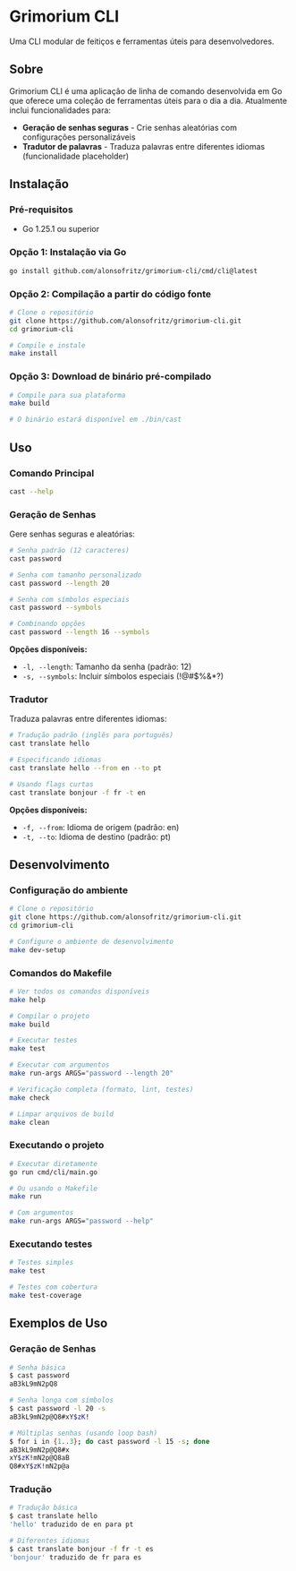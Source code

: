 # Grimorium CLI

Uma CLI modular de feitiços e ferramentas úteis para desenvolvedores.

## Sobre

Grimorium CLI é uma aplicação de linha de comando desenvolvida em Go que oferece uma coleção de ferramentas úteis para o dia a dia. Atualmente inclui funcionalidades para:

- **Geração de senhas seguras** - Crie senhas aleatórias com configurações personalizáveis
- **Tradutor de palavras** - Traduza palavras entre diferentes idiomas (funcionalidade placeholder)

## Instalação

### Pré-requisitos

- Go 1.25.1 ou superior

### Opção 1: Instalação via Go

```bash
go install github.com/alonsofritz/grimorium-cli/cmd/cli@latest
```

### Opção 2: Compilação a partir do código fonte

```bash
# Clone o repositório
git clone https://github.com/alonsofritz/grimorium-cli.git
cd grimorium-cli

# Compile e instale
make install
```

### Opção 3: Download de binário pré-compilado

```bash
# Compile para sua plataforma
make build

# O binário estará disponível em ./bin/cast
```

## Uso

### Comando Principal

```bash
cast --help
```

### Geração de Senhas

Gere senhas seguras e aleatórias:

```bash
# Senha padrão (12 caracteres)
cast password

# Senha com tamanho personalizado
cast password --length 20

# Senha com símbolos especiais
cast password --symbols

# Combinando opções
cast password --length 16 --symbols
```

**Opções disponíveis:**
- `-l, --length`: Tamanho da senha (padrão: 12)
- `-s, --symbols`: Incluir símbolos especiais (!@#$%&*?)

### Tradutor

Traduza palavras entre diferentes idiomas:

```bash
# Tradução padrão (inglês para português)
cast translate hello

# Especificando idiomas
cast translate hello --from en --to pt

# Usando flags curtas
cast translate bonjour -f fr -t en
```

**Opções disponíveis:**
- `-f, --from`: Idioma de origem (padrão: en)
- `-t, --to`: Idioma de destino (padrão: pt)

## Desenvolvimento

### Configuração do ambiente

```bash
# Clone o repositório
git clone https://github.com/alonsofritz/grimorium-cli.git
cd grimorium-cli

# Configure o ambiente de desenvolvimento
make dev-setup
```

### Comandos do Makefile

```bash
# Ver todos os comandos disponíveis
make help

# Compilar o projeto
make build

# Executar testes
make test

# Executar com argumentos
make run-args ARGS="password --length 20"

# Verificação completa (formato, lint, testes)
make check

# Limpar arquivos de build
make clean
```

### Executando o projeto

```bash
# Executar diretamente
go run cmd/cli/main.go

# Ou usando o Makefile
make run

# Com argumentos
make run-args ARGS="password --help"
```

### Executando testes

```bash
# Testes simples
make test

# Testes com cobertura
make test-coverage
```

## Exemplos de Uso

### Geração de Senhas

```bash
# Senha básica
$ cast password
aB3kL9mN2pQ8

# Senha longa com símbolos
$ cast password -l 20 -s
aB3kL9mN2p@Q8#xY$zK!

# Múltiplas senhas (usando loop bash)
$ for i in {1..3}; do cast password -l 15 -s; done
aB3kL9mN2p@Q8#x
xY$zK!mN2p@Q8aB
Q8#xY$zK!mN2p@a
```

### Tradução

```bash
# Tradução básica
$ cast translate hello
'hello' traduzido de en para pt

# Diferentes idiomas
$ cast translate bonjour -f fr -t es
'bonjour' traduzido de fr para es
```
